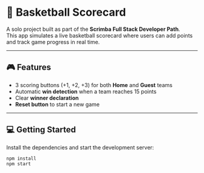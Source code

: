 # 🏀 Basketball Scorecard

A solo project built as part of the **Scrimba Full Stack Developer Path**.  
This app simulates a live basketball scorecard where users can add points and track game progress in real time.

---

## 🎮 Features

- 3 scoring buttons (+1, +2, +3) for both **Home** and **Guest** teams
- Automatic **win detection** when a team reaches 15 points
- Clear **winner declaration**
- **Reset button** to start a new game

---

## 💻 Getting Started

Install the dependencies and start the development server:

```bash
npm install
npm start
